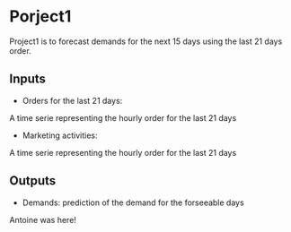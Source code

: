 # Porject1

Project1 is to forecast demands for the next 15 days using the last 21 days order.

## Inputs
* Orders for the last 21 days:

A time serie representing the hourly order for the last 21 days
* Marketing activities:

A time serie representing the hourly order for the last 21 days


## Outputs
* Demands: prediction of the demand for the forseeable days

Antoine was here!